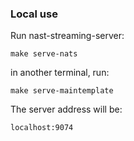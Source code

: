 ### Local use
Run nast-streaming-server:
```
make serve-nats
```
in another terminal, run:
```
make serve-maintemplate
```
The server address will be:
```
localhost:9074
```